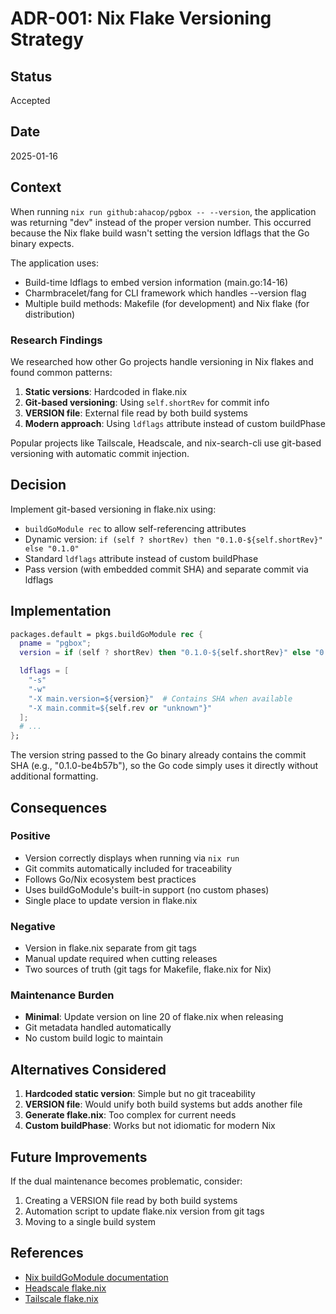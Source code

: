 # ADR-001: Nix Flake Versioning Strategy

## Status
Accepted

## Date
2025-01-16

## Context

When running `nix run github:ahacop/pgbox -- --version`, the application was returning "dev" instead of the proper version number. This occurred because the Nix flake build wasn't setting the version ldflags that the Go binary expects.

The application uses:
- Build-time ldflags to embed version information (main.go:14-16)
- Charmbracelet/fang for CLI framework which handles --version flag
- Multiple build methods: Makefile (for development) and Nix flake (for distribution)

### Research Findings

We researched how other Go projects handle versioning in Nix flakes and found common patterns:

1. **Static versions**: Hardcoded in flake.nix
2. **Git-based versioning**: Using `self.shortRev` for commit info
3. **VERSION file**: External file read by both build systems
4. **Modern approach**: Using `ldflags` attribute instead of custom buildPhase

Popular projects like Tailscale, Headscale, and nix-search-cli use git-based versioning with automatic commit injection.

## Decision

Implement git-based versioning in flake.nix using:
- `buildGoModule rec` to allow self-referencing attributes
- Dynamic version: `if (self ? shortRev) then "0.1.0-${self.shortRev}" else "0.1.0"`
- Standard `ldflags` attribute instead of custom buildPhase
- Pass version (with embedded commit SHA) and separate commit via ldflags

## Implementation

```nix
packages.default = pkgs.buildGoModule rec {
  pname = "pgbox";
  version = if (self ? shortRev) then "0.1.0-${self.shortRev}" else "0.1.0";

  ldflags = [
    "-s"
    "-w"
    "-X main.version=${version}"  # Contains SHA when available
    "-X main.commit=${self.rev or "unknown"}"
  ];
  # ...
};
```

The version string passed to the Go binary already contains the commit SHA (e.g., "0.1.0-be4b57b"),
so the Go code simply uses it directly without additional formatting.

## Consequences

### Positive
- Version correctly displays when running via `nix run`
- Git commits automatically included for traceability
- Follows Go/Nix ecosystem best practices
- Uses buildGoModule's built-in support (no custom phases)
- Single place to update version in flake.nix

### Negative
- Version in flake.nix separate from git tags
- Manual update required when cutting releases
- Two sources of truth (git tags for Makefile, flake.nix for Nix)

### Maintenance Burden
- **Minimal**: Update version on line 20 of flake.nix when releasing
- Git metadata handled automatically
- No custom build logic to maintain

## Alternatives Considered

1. **Hardcoded static version**: Simple but no git traceability
2. **VERSION file**: Would unify both build systems but adds another file
3. **Generate flake.nix**: Too complex for current needs
4. **Custom buildPhase**: Works but not idiomatic for modern Nix

## Future Improvements

If the dual maintenance becomes problematic, consider:
1. Creating a VERSION file read by both build systems
2. Automation script to update flake.nix version from git tags
3. Moving to a single build system

## References
- [Nix buildGoModule documentation](https://nixos.org/manual/nixpkgs/stable/#ssec-go-modules)
- [Headscale flake.nix](https://github.com/juanfont/headscale)
- [Tailscale flake.nix](https://github.com/tailscale/tailscale)